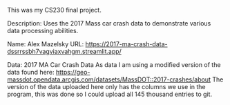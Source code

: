 This was my CS230 final project.

Description: Uses the 2017 Mass car crash data to demonstrate various data processing abilities.

Name: Alex Mazelsky
URL: https://2017-ma-crash-data-dssrrssbh7vagviaxvahgm.streamlit.app/

Data: 2017 MA Car Crash Data
As data I am using a modified version of the data found here: https://geo-massdot.opendata.arcgis.com/datasets/MassDOT::2017-crashes/about
The version of the data uploaded here only has the columns we use in the program, this was done so I could upload all 145 thousand entries to git.

